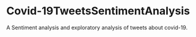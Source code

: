 # Covid-19TweetsSentimentAnalysis
A Sentiment analysis and exploratory analysis of tweets about covid-19.
